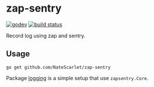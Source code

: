 # zap-sentry

[![godev](https://img.shields.io/static/v1?label=godev&message=reference&color=00add8)](https://pkg.go.dev/github.com/NateScarlet/zap-sentry)
[![build status](https://github.com/NateScarlet/zap-sentry/workflows/go/badge.svg)](https://github.com/NateScarlet/zap-sentry/actions)

Record log using zap and sentry.

## Usage

```shell
go get github.com/NateScarlet/zap-sentry
```

Package [logging](./pkg/logging/logging.go) is a simple setup that use `zapsentry.Core`.
